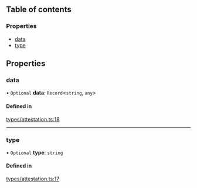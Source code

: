 ## Table of contents

### Properties

- [data](AttestationUpdateRequest.md#data)
- [type](AttestationUpdateRequest.md#type)

## Properties

### data

• `Optional` **data**: `Record`\<`string`, `any`\>

#### Defined in

[types/attestation.ts:18](https://github.com/Prove-Anything/smartlinks/blob/54a929dabe2ef3c5f4a5a559c656ea584231138a/src/types/attestation.ts#L18)

___

### type

• `Optional` **type**: `string`

#### Defined in

[types/attestation.ts:17](https://github.com/Prove-Anything/smartlinks/blob/54a929dabe2ef3c5f4a5a559c656ea584231138a/src/types/attestation.ts#L17)
